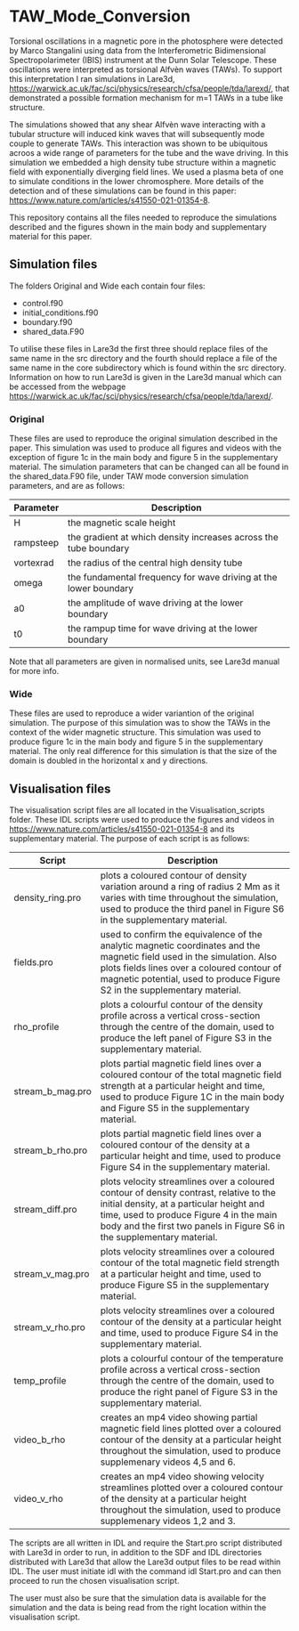 # TAW_Mode_Conversion

Torsional oscillations in a magnetic pore in the photosphere were detected by Marco Stangalini using data from the Interferometric Bidimensional Spectropolarimeter (IBIS) instrument at the Dunn Solar Telescope. These oscillations were interpreted as torsional Alfv&egrave;n waves (TAWs). To support this interpretation I ran simulations in Lare3d, https://warwick.ac.uk/fac/sci/physics/research/cfsa/people/tda/larexd/, that demonstrated a possible formation mechanism for m=1 TAWs in a tube like structure. 

The simulations showed that any shear Alfv&egrave;n wave interacting with a tubular structure will induced kink waves that will subsequently mode couple to generate TAWs. This interaction was shown to be ubiquitous acroos a wide range of parameters for the tube and the wave driving. In this simulation we embedded a high density tube structure within a magnetic field with exponentially diverging field lines. We used a plasma beta of one to simulate conditions in the lower chromosphere. More details of the detection and of these simulations can be found in this paper: https://www.nature.com/articles/s41550-021-01354-8.

This repository contains all the files needed to reproduce the simulations described and the figures shown in the main body and supplementary material for this paper.

## Simulation files

The folders Original and Wide each contain four files:

- control.f90
- initial_conditions.f90
- boundary.f90
- shared_data.F90

To utilise these files in Lare3d the first three should replace files of the same name in the src directory and the fourth should replace a file of the same name in the core subdirectory which is found within the src directory. Information on how to run Lare3d is given in the Lare3d manual which can be accessed from the webpage https://warwick.ac.uk/fac/sci/physics/research/cfsa/people/tda/larexd/.

### Original

These files are used to reproduce the original simulation described in the paper. This simulation was used to produce all figures and videos with the exception of figure 1c in the main body and figure 5 in the supplementary material. The simulation parameters that can be changed can all be found in the shared_data.F90 file, under TAW mode conversion simulation parameters, and are as follows:

| Parameter | Description |
| --- | --- |
| H | the magnetic scale height|
| rampsteep | the gradient at which density increases across the tube boundary|
| vortexrad | the radius of the central high density tube|
| omega | the fundamental frequency for wave driving at the lower boundary|
| a0 | the amplitude of wave driving at the lower boundary|
| t0 | the rampup time for wave driving at the lower boundary|

Note that all parameters are given in normalised units, see Lare3d manual for more info.

### Wide

These files are used to reproduce a wider variantion of the original simulation. The purpose of this simulation was to show the TAWs in the context of the wider magnetic structure. This simulation was used to produce figure 1c in the main body and figure 5 in the supplementary material. The only real difference for this simulation is that the size of the domain is doubled in the horizontal x and y directions.

## Visualisation files

The visualisation script files are all located in the Visualisation_scripts folder. These IDL scripts were used to produce the figures and videos in https://www.nature.com/articles/s41550-021-01354-8 and its supplementary material. The purpose of each script is as follows:

| Script | Description |
| --- | --- |
| density_ring.pro | plots a coloured contour of density variation around a ring of radius 2 Mm as it varies with time throughout the simulation, used to produce the third panel in Figure S6 in the supplementary material.|
| fields.pro | used to confirm the equivalence of the analytic magnetic coordinates and the magnetic field used in the simulation. Also plots fields lines over a coloured contour of magnetic potential, used to produce Figure S2 in the supplementary material.|
| rho_profile | plots a colourful contour of the density profile across a vertical cross-section through the centre of the domain, used to produce the left panel of Figure S3 in the  supplementary material.|
| stream_b_mag.pro | plots partial magnetic field lines over a coloured contour of the total magnetic field strength at a particular height and time, used to produce Figure 1C in the main body and Figure S5 in the supplementary material.|
| stream_b_rho.pro | plots partial magnetic field lines over a coloured contour of the density at a particular height and time, used to produce Figure S4 in the supplementary material.|
| stream_diff.pro | plots velocity streamlines over a coloured contour of density contrast, relative to the initial density, at a particular height and time, used to produce Figure 4 in the main body and the first two panels in Figure S6 in the supplementary material.|
| stream_v_mag.pro | plots velocity streamlines over a coloured contour of the total magnetic field strength at a particular height and time, used to produce Figure S5 in the supplementary material.|
| stream_v_rho.pro | plots velocity streamlines over a coloured contour of the density at a particular height and time, used to produce Figure S4 in the supplementary material.|
| temp_profile | plots a colourful contour of the temperature profile across a vertical cross-section through the centre of the domain, used to produce the right panel of Figure S3 in the  supplementary material.|
| video_b_rho | creates an mp4 video showing partial magnetic field lines plotted over a coloured contour of the density at a particular height throughout the simulation, used to produce supplemenary videos 4,5 and 6.|
| video_v_rho | creates an mp4 video showing velocity streamlines plotted over a coloured contour of the density at a particular height throughout the simulation, used to produce supplemenary videos 1,2 and 3.|

The scripts are all written in IDL and require the Start.pro script distributed with Lare3d in order to run, in addition to the SDF and IDL directories distributed with Lare3d that allow the Lare3d output files to be read within IDL. The user must initiate idl with the command idl Start.pro and can then proceed to run the chosen visualisation script. 

The user must also be sure that the simulation data is available for the simulation and the data is being read from the right location within the visualisation script.


